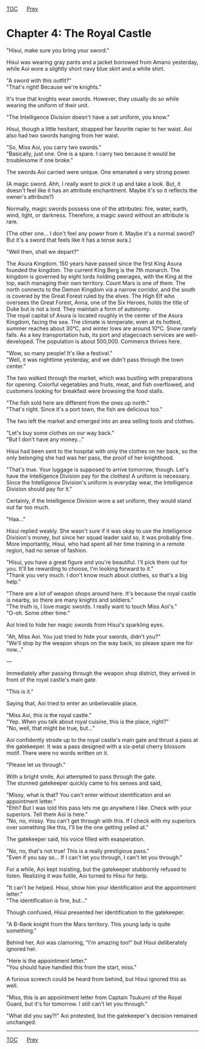 [TOC](../readme.md)&nbsp;&nbsp;&nbsp;&nbsp;&nbsp;&nbsp;[Prev](Section_0003.md)&nbsp;&nbsp;&nbsp;&nbsp;&nbsp;&nbsp;



# Chapter 4: The Royal Castle

"Hisui, make sure you bring your sword."  
  
Hisui was wearing gray pants and a jacket borrowed from Amano yesterday,
while Aoi wore a slightly short navy blue skirt and a white shirt.  
  
"A sword with this outfit?"  
"That's right! Because we're knights."  
  
It's true that knights wear swords. However, they usually do so while
wearing the uniform of their unit.  
  
"The Intelligence Division doesn't have a set uniform, you know."  
  
Hisui, though a little hesitant, strapped her favorite rapier to her
waist. Aoi also had two swords hanging from her waist.  
  
"So, Miss Aoi, you carry two swords."  
"Basically, just one. One is a spare. I carry two because it would be
troublesome if one broke."  
  
The swords Aoi carried were unique. One emanated a very strong power.  
  
(A magic sword. Ahh, I really want to pick it up and take a look. But,
it doesn't feel like it has an attribute enchantment. Maybe it's so it
reflects the owner's attribute?)  
  
Normally, magic swords possess one of the attributes: fire, water,
earth, wind, light, or darkness. Therefore, a magic sword without an
attribute is rare.  
  
(The other one... I don't feel any power from it. Maybe it's a normal
sword? But it's a sword that feels like it has a tense aura.)  
  
"Well then, shall we depart?"  
  
The Asura Kingdom. 150 years have passed since the first King Asura
founded the kingdom. The current King Berg is the 7th monarch. The
kingdom is governed by eight lords holding peerages, with the King at
the top, each managing their own territory. Count Mars is one of them.
The north connects to the Demon Kingdom via a narrow corridor, and the
south is covered by the Great Forest ruled by the elves. The High Elf
who oversees the Great Forest, Anna, one of the Six Heroes, holds the
title of Duke but is not a lord. They maintain a form of autonomy.  
The royal capital of Asura is located roughly in the center of the Asura
Kingdom, facing the sea. The climate is temperate; even at its hottest,
summer reaches about 30°C, and winter lows are around 10°C. Snow rarely
falls. As a key transportation hub, its port and stagecoach services are
well-developed. The population is about 500,000. Commerce thrives
here.  
  
"Wow, so many people! It's like a festival."  
"Well, it was nighttime yesterday, and we didn't pass through the town
center."  
  
The two walked through the market, which was bustling with preparations
for opening. Colorful vegetables and fruits, meat, and fish overflowed,
and customers looking for breakfast were browsing the food stalls.  
  
"The fish sold here are different from the ones up north."  
"That's right. Since it's a port town, the fish are delicious too."  
  
The two left the market and emerged into an area selling tools and
clothes.  
  
"Let's buy some clothes on our way back."  
"But I don't have any money..."  
  
Hisui had been sent to the hospital with only the clothes on her back,
so the only belonging she had was her pass, the proof of her
knighthood.  
  
"That's true. Your luggage is supposed to arrive tomorrow, though. Let's
have the Intelligence Division pay for the clothes! A uniform is
necessary. Since the Intelligence Division's uniform is everyday wear,
the Intelligence Division should pay for it."  
  
Certainly, if the Intelligence Division wore a set uniform, they would
stand out far too much.  
  
"Haa..."  
  
Hisui replied weakly. She wasn't sure if it was okay to use the
Intelligence Division's money, but since her squad leader said so, it
was probably fine. More importantly, Hisui, who had spent all her time
training in a remote region, had no sense of fashion.  
  
"Hisui, you have a great figure and you're beautiful. I'll pick them out
for you. It'll be rewarding to choose, I'm looking forward to it."  
"Thank you very much. I don't know much about clothes, so that's a big
help."  
  
"There are a lot of weapon shops around here. It's because the royal
castle is nearby, so there are many knights and soldiers."  
"The truth is, I love magic swords. I really want to touch Miss
Aoi's."  
"O-oh. Some other time."  
  
Aoi tried to hide her magic swords from Hisui's sparkling eyes.  
  
"Ah, Miss Aoi. You just tried to hide your swords, didn't you?"  
"We'll stop by the weapon shops on the way back, so please spare me for
now..."  
  
—  
  
Immediately after passing through the weapon shop district, they arrived
in front of the royal castle's main gate.  
  
"This is it."  
  
Saying that, Aoi tried to enter an unbelievable place.  
  
"Miss Aoi, this is the royal castle."  
"Yep. When you talk about royal cuisine, this is the place, right?"  
"No, well, that might be true, but..."  
  
Aoi confidently strode up to the royal castle's main gate and thrust a
pass at the gatekeeper. It was a pass designed with a six-petal cherry
blossom motif. There were no words written on it.  
  
"Please let us through."  
  
With a bright smile, Aoi attempted to pass through the gate.  
The stunned gatekeeper quickly came to his senses and said,  
  
"Missy, what is that? You can't enter without identification and an
appointment letter."  
"Ehh? But I was told this pass lets me go anywhere I like. Check with
your superiors. Tell them Aoi is here."  
"No, no, missy. You can't get through with this. If I check with my
superiors over something like this, I'll be the one getting yelled
at."  
  
The gatekeeper said, his voice filled with exasperation.  
  
"No, no, that's not true! This is a really prestigious pass."  
"Even if you say so... If I can't let you through, I can't let you
through."  
  
For a while, Aoi kept insisting, but the gatekeeper stubbornly refused
to listen. Realizing it was futile, Aoi turned to Hisui for help.  
  
"It can't be helped. Hisui, show him your identification and the
appointment letter."  
"The identification is fine, but..."  
  
Though confused, Hisui presented her identification to the gatekeeper.  
  
"A B-Rank knight from the Mars territory. This young lady is quite
something."  
  
Behind her, Aoi was clamoring, "I'm amazing too!" but Hisui deliberately
ignored her.  
  
"Here is the appointment letter."  
"You should have handled this from the start, miss."  
  
A furious screech could be heard from behind, but Hisui ignored this as
well.  
  
"Miss, this is an appointment letter from Captain Tsukumi of the Royal
Guard, but it's for tomorrow. I still can't let you through."  
  
"What did you say?!" Aoi protested, but the gatekeeper's decision
remained unchanged.  
  
  
  


---
[TOC](../readme.md)&nbsp;&nbsp;&nbsp;&nbsp;&nbsp;&nbsp;[Prev](Section_0003.md)&nbsp;&nbsp;&nbsp;&nbsp;&nbsp;&nbsp;

